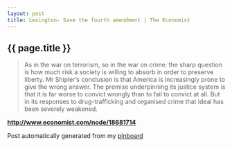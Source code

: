 ```yaml
---
layout: post
title: Lexington- Save the fourth amendment | The Economist
---
```


## {{ page.title }}

> As in the war on terrorism, so in the war on crime: the sharp question is how much risk a society is willing to absorb in order to preserve liberty. Mr Shipler’s conclusion is that America is increasingly prone to give the wrong answer. The premise underpinning its justice system is that it is far worse to convict wrongly than to fail to convict at all. But in its responses to drug-trafficking and organised crime that ideal has been severely weakened.  

<strong><a href='http://www.economist.com/node/18681714'>http://www.economist.com/node/18681714</a></strong>

Post automatically generated from my <a href="http://pinboard.in/u:ndfine">pinboard</a>
